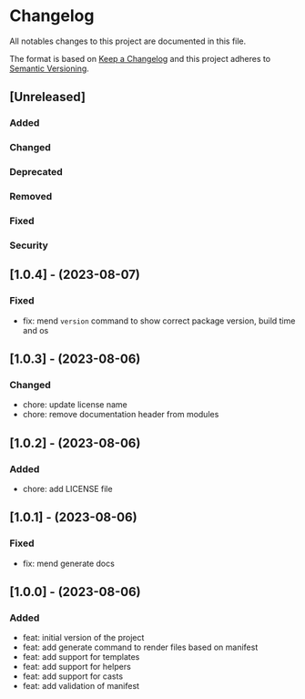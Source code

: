 # Changelog

All notables changes to this project are documented in this file.

The format is based on [Keep a Changelog](https://keepachangelog.com/en/1.0.0/) and this project adheres to [Semantic Versioning](https://semver.org/spec/v2.0.0.html).

## [Unreleased]

### Added

### Changed

### Deprecated

### Removed

### Fixed

### Security

## [1.0.4] - (2023-08-07)

### Fixed

*   fix: mend `version` command to show correct package version, build time and os

## [1.0.3] - (2023-08-06)

### Changed

*   chore: update license name
*   chore: remove documentation header from modules

## [1.0.2] - (2023-08-06)

### Added

*   chore: add LICENSE file

## [1.0.1] - (2023-08-06)

### Fixed

*   fix: mend generate docs

## [1.0.0] - (2023-08-06)

### Added

*   feat: initial version of the project
*   feat: add generate command to render files based on manifest
*   feat: add support for templates
*   feat: add support for helpers
*   feat: add support for casts
*   feat: add validation of manifest
